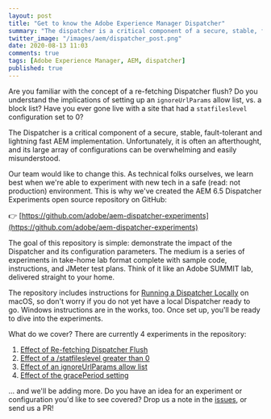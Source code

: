 ```yaml
---
layout: post
title: "Get to know the Adobe Experience Manager Dispatcher"
summary: "The dispatcher is a critical component of a secure, stable, fault-tolerant and lightning fast AEM implementation. Get to know some of its key configurations with a series of hands-on experiments."
twitter_image: "/images/aem/dispatcher_post.png"
date: 2020-08-13 11:03
comments: true
tags: [Adobe Experience Manager, AEM, dispatcher]
published: true
---
```

Are you familiar with the concept of a re-fetching Dispatcher flush? Do you understand the implications of setting up an `ignoreUrlParams` allow list, vs. a block list? Have you ever gone live with a site that had a `statfileslevel` configuration set to 0?

The Dispatcher is a critical component of a secure, stable, fault-tolerant and lightning fast AEM implementation. Unfortunately, it is often an afterthought, and its large array of configurations can be overwhelming and easily misunderstood.

Our team would like to change this. As technical folks ourselves, we learn best when we're able to experiment with new tech in a safe (read: not production) environment. This is why we've created the AEM 6.5 Dispatcher Experiments open source repository on GitHub: 

👉 [https://github.com/adobe/aem-dispatcher-experiments](https://github.com/adobe/aem-dispatcher-experiments)

The goal of this repository is simple: demonstrate the impact of the Dispatcher and its configuration parameters. The medium is a series of experiments in take-home lab format complete with sample code, instructions, and JMeter test plans. Think of it like an Adobe SUMMIT lab, delivered straight to your home.

The repository includes instructions for [Running a Dispatcher Locally](https://github.com/adobe/aem-dispatcher-experiments/blob/master/docs/Local-Dispatcher-macOS.md) on macOS, so don't worry if you do not yet have a local Dispatcher ready to go. Windows instructions are in the works, too. Once set up, you'll be ready to dive into the experiments.

What do we cover? There are currently 4 experiments in the repository:

1. [Effect of Re-fetching Dispatcher Flush](https://github.com/adobe/aem-dispatcher-experiments/blob/master/experiments/refetching-flush)
2. [Effect of a /statfileslevel greater than 0](https://github.com/adobe/aem-dispatcher-experiments/blob/master/experiments/statfileslevel)
3. [Effect of an ignoreUrlParams allow list](https://github.com/adobe/aem-dispatcher-experiments/blob/master/experiments/ignoreUrlParams)
4. [Effect of the gracePeriod setting](https://github.com/adobe/aem-dispatcher-experiments/blob/master/experiments/gracePeriod)

... and we'll be adding more. Do you have an idea for an experiment or configuration you'd like to see covered? Drop us a note in the [issues](https://github.com/adobe/aem-dispatcher-experiments/issues), or send us a PR!
